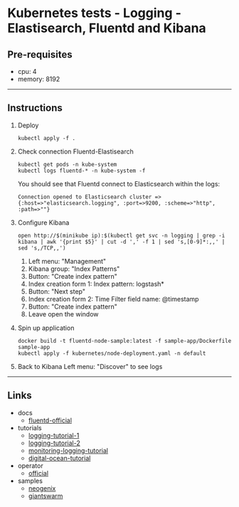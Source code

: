 
# Kubernetes tests - Logging - Elastisearch, Fluentd and Kibana

## Pre-requisites

* cpu: 4
* memory: 8192

---

## Instructions

1. Deploy
	```
	kubectl apply -f .
	```

2. Check connection Fluentd-Elastisearch
	```
	kubectl get pods -n kube-system
	kubectl logs fluentd-* -n kube-system -f
	```
	You should see that Fluentd connect to Elasticsearch within the logs:
	```
	Connection opened to Elasticsearch cluster => {:host=>"elasticsearch.logging", :port=>9200, :scheme=>"http", :path=>""}
	```

3. Configure Kibana
	```
	open http://$(minikube ip):$(kubectl get svc -n logging | grep -i kibana | awk '{print $5}' | cut -d ',' -f 1 | sed 's,[0-9]*:,,' | sed 's,/TCP,,')
	```
	1. Left menu: "Management"
	2. Kibana group: "Index Patterns"
	3. Button: "Create index pattern"
	4. Index creation form 1:
		Index pattern: logstash*
	5. Button: "Next step"
	6. Index creation form 2:
		Time Filter field name: @timestamp
	7. Button: "Create index pattern"
	8. Leave open the window

4. Spin up application
	```
	docker build -t fluentd-node-sample:latest -f sample-app/Dockerfile sample-app
	kubectl apply -f kubernetes/node-deployment.yaml -n default
	```

5. Back to Kibana
	Left menu: "Discover" to see logs

---

## Links
* docs
  * [fluentd-official](https://docs.fluentd.org/v/0.12/articles/kubernetes-fluentd)
* tutorials
  * [logging-tutorial-1](https://mherman.org/blog/logging-in-kubernetes-with-elasticsearch-Kibana-fluentd/)
  * [logging-tutorial-2](https://vadosware.io/post/better-k8s-monitoring-part-2-adding-logging-with-efkk/)
  * [monitoring-logging-tutorial](https://medium.com/deepaksood619/ultimate-kubernetes-infrastructure-monitoring-metrics-logs-c7b871d797bd)
  * [digital-ocean-tutorial](https://www.digitalocean.com/community/tutorials/how-to-set-up-an-elasticsearch-fluentd-and-kibana-efk-logging-stack-on-kubernetes#step-2-%E2%80%94-creating-the-elasticsearch-statefulset)
* operator
  * [official](https://www.elastic.co/products/elastic-cloud-kubernetes)
* samples
  * [neogenix](https://github.com/neogenix/k8s-elk)
  * [giantswarm](https://github.com/giantswarm/kubernetes-elastic-stack)
